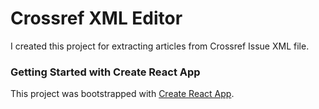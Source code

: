 # Crossref XML Editor
I created this project for extracting articles from Crossref Issue XML file.
### Getting Started with Create React App

This project was bootstrapped with [Create React App](https://github.com/facebook/create-react-app).

